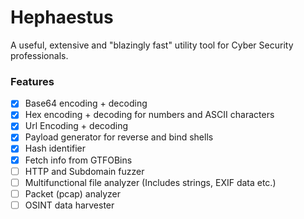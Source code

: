 # Hephaestus 
A useful, extensive and "blazingly fast" utility tool for Cyber Security professionals.

### Features
- [x] Base64 encoding + decoding
- [x] Hex encoding + decoding for numbers and ASCII characters
- [x] Url Encoding + decoding
- [x] Payload generator for reverse and bind shells
- [x] Hash identifier
- [x] Fetch info from GTFOBins
- [ ] HTTP and Subdomain fuzzer
- [ ] Multifunctional file analyzer (Includes strings, EXIF data etc.)
- [ ] Packet (pcap) analyzer
- [ ] OSINT data harvester
